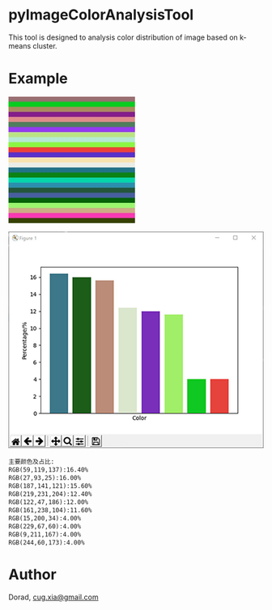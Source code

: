 # pyImageColorAnalysisTool
This tool is designed to analysis color distribution of image based on k-means cluster.

# Example
![Origin Image](https://raw.githubusercontent.com/Doradx/pyImageColorAnalysisTool/master/res/%E9%A2%9C%E8%89%B2%E6%B5%8B%E8%AF%95.jpg)

![Result](https://raw.githubusercontent.com/Doradx/pyImageColorAnalysisTool/master/res/%E9%A2%9C%E8%89%B2%E6%B5%8B%E8%AF%95-Result.jpg)

```text
主要颜色及占比:
RGB(59,119,137):16.40%
RGB(27,93,25):16.00%
RGB(187,141,121):15.60%
RGB(219,231,204):12.40%
RGB(122,47,186):12.00%
RGB(161,238,104):11.60%
RGB(15,200,34):4.00%
RGB(229,67,60):4.00%
RGB(9,211,167):4.00%
RGB(244,60,173):4.00%
```

# Author
Dorad, cug.xia@gmail.com